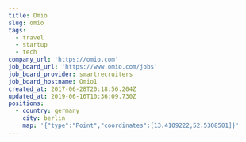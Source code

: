 ```yaml
---
title: Omio
slug: omio
tags:
  - travel
  - startup
  - tech
company_url: 'https://omio.com'
job_board_url: 'https://www.omio.com/jobs'
job_board_provider: smartrecruiters
job_board_hostname: Omio1
created_at: 2017-06-28T20:18:56.204Z
updated_at: 2019-06-16T10:36:09.730Z
positions:
  - country: germany
    city: berlin
    map: '{"type":"Point","coordinates":[13.4109222,52.5308501]}'
---
```


